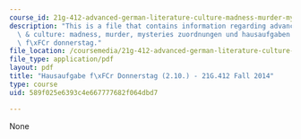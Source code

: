 ```yaml
---
course_id: 21g-412-advanced-german-literature-culture-madness-murder-mysteries-fall-2014
description: "This is a file that contains information regarding advanced german literature\
  \ & culture: madness, murder, mysteries zuordnungen und hausaufgaben hausaufgabe\
  \ f\xFCr donnerstag."
file_location: /coursemedia/21g-412-advanced-german-literature-culture-madness-murder-mysteries-fall-2014/589f025e6393c4e667777682f064dbd7_MIT21G_412F14_thiel.pdf
file_type: application/pdf
layout: pdf
title: "Hausaufgabe f\xFCr Donnerstag (2.10.) - 21G.412 Fall 2014"
type: course
uid: 589f025e6393c4e667777682f064dbd7

---
```

None